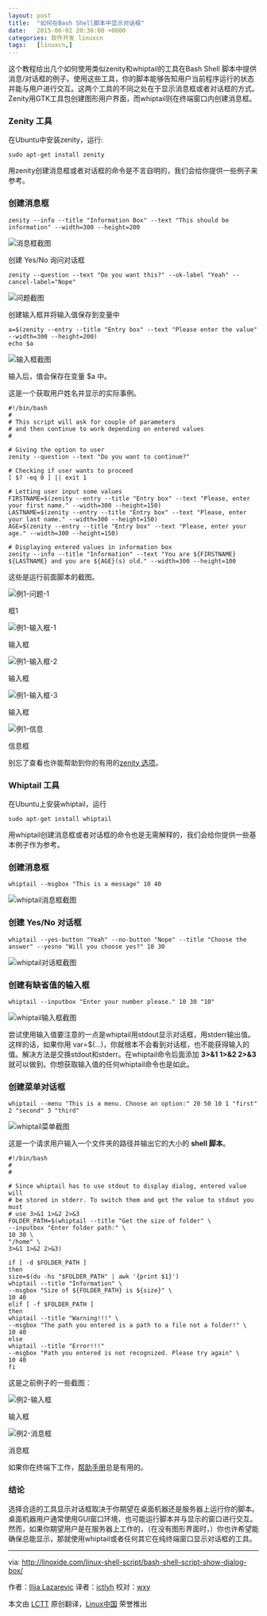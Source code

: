 ```yaml
---
layout: post
title:	"如何在Bash Shell脚本中显示对话框"
date:	2015-06-02 20:36:00 +0800 
categories:	软件开发 linuxcn 
tags:	[linuxcn,]
---
```



这个教程给出几个如何使用类似zenity和whiptail的工具在Bash Shell 脚本中提供消息/对话框的例子。使用这些工具，你的脚本能够告知用户当前程序运行的状态并能与用户进行交互。这两个工具的不同之处在于显示消息框或者对话框的方式。Zenity用GTK工具包创建图形用户界面，而whiptail则在终端窗口内创建消息框。


### Zenity 工具


在Ubuntu中安装zenity，运行:



```
sudo apt-get install zenity

```

用zenity创建消息框或者对话框的命令是不言自明的，我们会给你提供一些例子来参考。


### 创建消息框



```
zenity --info --title "Information Box" --text "This should be information" --width=300 --height=200

```

![消息框截图](/Asserts/Images//attachment/album/201506/02/203607qicgni62c99j21n1.png)


创建 Yes/No 询问对话框



```
zenity --question --text "Do you want this?" --ok-label "Yeah" --cancel-label="Nope"

```

![问题截图](/Asserts/Images//attachment/album/201506/02/203608pcelm7ldms7meegs.png)


创建输入框并将输入值保存到变量中



```
a=$(zenity --entry --title "Entry box" --text "Please enter the value" --width=300 --height=200)
echo $a

```

![输入框截图](/Asserts/Images//attachment/album/201506/02/203608bmjxlj08z1czkl7m.png)


输入后，值会保存在变量 $a 中。


这是一个获取用户姓名并显示的实际事例。



```
#!/bin/bash
#
# This script will ask for couple of parameters
# and then continue to work depending on entered values
#

# Giving the option to user
zenity --question --text "Do you want to continue?"

# Checking if user wants to proceed
[ $? -eq 0 ] || exit 1

# Letting user input some values
FIRSTNAME=$(zenity --entry --title "Entry box" --text "Please, enter your first name." --width=300 --height=150)
LASTNAME=$(zenity --entry --title "Entry box" --text "Please, enter your last name." --width=300 --height=150)
AGE=$(zenity --entry --title "Entry box" --text "Please, enter your age." --width=300 --height=150)

# Displaying entered values in information box
zenity --info --title "Information" --text "You are ${FIRSTNAME} ${LASTNAME} and you are ${AGE}(s) old." --width=300 --height=100

```

这些是运行前面脚本的截图。


![例1-问题-1](/Asserts/Images//attachment/album/201506/02/203609r9k2k9yuuxu6b2nb.png)


框1


![例1-输入框-1](/Asserts/Images//attachment/album/201506/02/203609t4kkkpap7wr3x3vk.png)


输入框


![例1-输入框-2](/Asserts/Images//attachment/album/201506/02/203610q32f72eddflulezu.png)


输入框


![例1-输入框-3](/Asserts/Images//attachment/album/201506/02/203610bjii2js1i52g1wiy.png)


输入框


![例1-信息](/Asserts/Images//attachment/album/201506/02/203611rlt99g9bl19xt4j3.png)


信息框


别忘了查看也许能帮助到你的有用的[zenity 选项](https://help.gnome.org/users/zenity/stable/)。


### Whiptail 工具


在Ubuntu上安装whiptail，运行



```
sudo apt-get install whiptail

```

用whiptail创建消息框或者对话框的命令也是无需解释的，我们会给你提供一些基本例子作为参考。


### 创建消息框



```
whiptail --msgbox "This is a message" 10 40

```

![whiptail消息框截图](/Asserts/Images//attachment/album/201506/02/203611yccjqvp03qqnqvsi.png)


### 创建 Yes/No 对话框



```
whiptail --yes-button "Yeah" --no-button "Nope" --title "Choose the answer" --yesno "Will you choose yes?" 10 30

```

![whiptail对话框截图](/Asserts/Images//attachment/album/201506/02/203612wvb7tazmkqhqvzns.png)


### 创建有缺省值的输入框



```
whiptail --inputbox "Enter your number please." 10 30 "10"

```

![whiptail输入框截图](/Asserts/Images//attachment/album/201506/02/203613sc4mox2gg4n4m0ws.png)


尝试使用输入值要注意的一点是whiptail用stdout显示对话框，用stderr输出值。这样的话，如果你用 var=$(...)，你就根本不会看到对话框，也不能获得输入的值。解决方法是交换stdout和stderr。在whiptail命令后面添加 **3>&1 1>&2 2>&3** 就可以做到。你想获取输入值的任何whiptail命令也是如此。


### 创建菜单对话框



```
whiptail --menu "This is a menu. Choose an option:" 20 50 10 1 "first" 2 "second" 3 "third"

```

![whiptail菜单截图](/Asserts/Images//attachment/album/201506/02/203613plfmkfbo8sfss9kf.png)


这是一个请求用户输入一个文件夹的路径并输出它的大小的 **shell 脚本**。



```
#!/bin/bash
#
#

# Since whiptail has to use stdout to display dialog, entered value will
# be stored in stderr. To switch them and get the value to stdout you must
# use 3>&1 1>&2 2>&3
FOLDER_PATH=$(whiptail --title "Get the size of folder" \
--inputbox "Enter folder path:" \
10 30 \
"/home" \
3>&1 1>&2 2>&3)

if [ -d $FOLDER_PATH ]
then
size=$(du -hs "$FOLDER_PATH" | awk '{print $1}')
whiptail --title "Information" \
--msgbox "Size of ${FOLDER_PATH} is ${size}" \
10 40
elif [ -f $FOLDER_PATH ]
then
whiptail --title "Warning!!!" \
--msgbox "The path you entered is a path to a file not a folder!" \
10 40
else
whiptail --title "Error!!!"
--msgbox "Path you entered is not recognized. Please try again" \
10 40
fi

```

这是之前例子的一些截图：


![例2-输入框](/Asserts/Images//attachment/album/201506/02/203614ikvw7a65ru9ic33c.png)


输入框


![例2-消息框](/Asserts/Images//attachment/album/201506/02/203614u2gb5oz3ripncon2.png)


消息框


如果你在终端下工作，[帮助手册](http://linux.die.net/man/1/whiptail)总是有用的。


### 结论


选择合适的工具显示对话框取决于你期望在桌面机器还是服务器上运行你的脚本。桌面机器用户通常使用GUI窗口环境，也可能运行脚本并与显示的窗口进行交互。然而，如果你期望用户是在服务器上工作的，（在没有图形界面时，）你也许希望能确保总能显示，那就使用whiptail或者任何其它在纯终端窗口显示对话框的工具。




---


via: <http://linoxide.com/linux-shell-script/bash-shell-script-show-dialog-box/>


作者：[Ilija Lazarevic](http://linoxide.com/author/ilijala/) 译者：[ictlyh](https://github.com/ictlyh) 校对：[wxy](https://github.com/wxy)


本文由 [LCTT](https://github.com/LCTT/TranslateProject) 原创翻译，[Linux中国](http://linux.cn/) 荣誉推出
